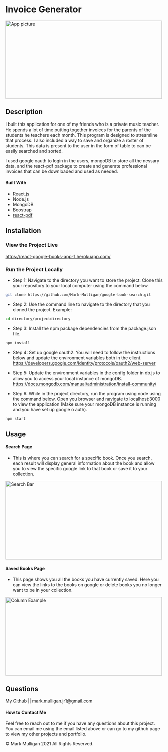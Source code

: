 # Invoice Generator


<img src="./readmeImages/GoogleBooksHomePage.jpeg" alt="App picture" width="500px" height="250px">

## Description 
I built this application for one of my friends who is a private music teacher.  He spends a lot of time putting together invoices for the parents of the students he teachers each month.  This program is designed to streamline that process.  I also included a way to save and organize a roster of students.  This data is present to the user in the form of table to can be easily searched and sorted. 

I used google oauth to login in the users, mongoDB to store all the nessary data, and the react-pdf package to create and generate professional invoices that can be downloaded and used as needed.  

#### Built With
* React.js
* Node.js
* MongoDB
* Boostrap
* [react-pdf](https://github.com/diegomura/react-pdf)

  
## Installation
### View the Project Live <br>
https://react-google-books-app-1.herokuapp.com/


### Run the Project Locally

* Step 1: Navigate to the directory you want to store the project. Clone this your repository to your local computer using the command below. 
```bash
git clone https://github.com/Mark-Mulligan/google-book-search.git
```

* Step 2: Use the command line to navigate to the directory that you cloned the project.
Example:
```bash
cd directory/projectdirectory
```

* Step 3: Install the npm package dependencies from the package.json file.
```bash
npm install
```

* Step 4: Set up google oauth2.  You will need to follow the instructions below and update the environment variables both in the client. <br> 
https://developers.google.com/identity/protocols/oauth2/web-server

* Step 5: Update the environment variables in the config folder in db.js to allow you to access your local instance of mongoDB. <br>
https://docs.mongodb.com/manual/administration/install-community/

* Step 6: While in the project directory, run the program using node using the command below. Open you browser and navigate to localhost:3000 to view the application (Make sure your mongoDB instance is running and you have set up google o auth).
```bash
npm start
```  

## Usage 

#### Search Page

* This is where you can search for a specific book.  Once you search, each result will display general information about the book and allow you to view the specific google link to that book or save it to your collection.  

<img src="./readmeImages/GoogleBooksSearchPage.jpeg" alt="Search Bar" width="500px" height="250px">

#### Saved Books Page

* This page shows you all the books you have currently saved.  Here you can view the links to the books on google or delete books you no longer want to be in your collection.  

<img src="./readmeImages/GoogleBooksSavedPage.jpeg" alt="Column Example" width="500px" height="250px">

## Questions
[My Github](https://github.com/Mark-Mulligan) || mark.mulligan.jr1@gmail.com

#### How to Contact Me
Feel free to reach out to me if you have any questions about this project.  You can email me using the email listed above or can go to my github page to view my other projects and portfolio.

© Mark Mulligan 2021 All Rights Reserved.